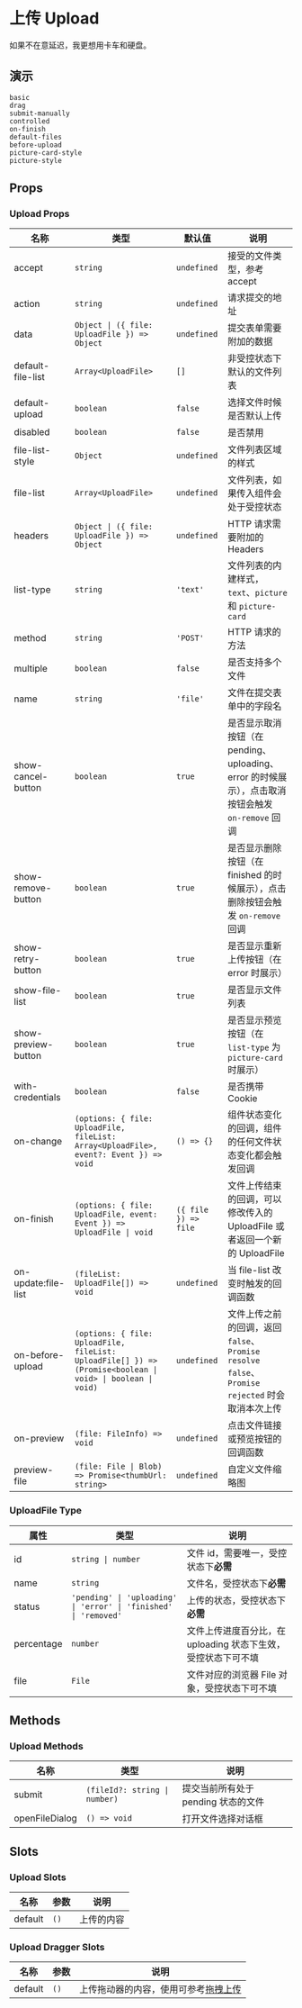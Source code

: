 # 上传 Upload

如果不在意延迟，我更想用卡车和硬盘。

## 演示

```demo
basic
drag
submit-manually
controlled
on-finish
default-files
before-upload
picture-card-style
picture-style
```

## Props

### Upload Props

| 名称 | 类型 | 默认值 | 说明 |
| --- | --- | --- | --- |
| accept | `string` | `undefined` | 接受的文件类型，参考 <n-a href="https://developer.mozilla.org/en-US/docs/Web/HTML/Element/input/file#accept">accept</n-a> |
| action | `string` | `undefined` | 请求提交的地址 |
| data | `Object \| ({ file: UploadFile }) => Object` | `undefined` | 提交表单需要附加的数据 |
| default-file-list | `Array<UploadFile>` | `[]` | 非受控状态下默认的文件列表 |
| default-upload | `boolean` | `false` | 选择文件时候是否默认上传 |
| disabled | `boolean` | `false` | 是否禁用 |
| file-list-style | `Object` | `undefined` | 文件列表区域的样式 |
| file-list | `Array<UploadFile>` | `undefined` | 文件列表，如果传入组件会处于受控状态 |
| headers | `Object \| ({ file: UploadFile }) => Object` | `undefined` | HTTP 请求需要附加的 Headers |
| list-type | `string` | `'text'` | 文件列表的内建样式，`text`、`picture` 和 `picture-card` |
| method | `string` | `'POST'` | HTTP 请求的方法 |
| multiple | `boolean` | `false` | 是否支持多个文件 |
| name | `string` | `'file'` | 文件在提交表单中的字段名 |
| show-cancel-button | `boolean` | `true` | 是否显示取消按钮（在 pending、uploading、error 的时候展示），点击取消按钮会触发 `on-remove` 回调 |
| show-remove-button | `boolean` | `true` | 是否显示删除按钮（在 finished 的时候展示），点击删除按钮会触发 `on-remove` 回调 |
| show-retry-button | `boolean` | `true` | 是否显示重新上传按钮（在 error 时展示） |
| show-file-list | `boolean` | `true` | 是否显示文件列表 |
| show-preview-button | `boolean` | `true` | 是否显示预览按钮（在 `list-type` 为 `picture-card` 时展示） |
| with-credentials | `boolean` | `false` | 是否携带 Cookie |
| on-change | `(options: { file: UploadFile, fileList: Array<UploadFile>, event?: Event }) => void` | `() => {}` | 组件状态变化的回调，组件的任何文件状态变化都会触发回调 |
| on-finish | `(options: { file: UploadFile, event: Event }) => UploadFile \| void` | `({ file }) => file` | 文件上传结束的回调，可以修改传入的 UploadFile 或者返回一个新的 UploadFile |
| on-update:file-list | `(fileList: UploadFile[]) => void` | `undefined` | 当 file-list 改变时触发的回调函数 |
| on-before-upload | `(options: { file: UploadFile, fileList: UploadFile[] }) => (Promise<boolean \| void> \| boolean \| void)` | `undefined` | 文件上传之前的回调，返回 `false`、`Promise resolve false`、`Promise rejected` 时会取消本次上传 |
| on-preview | `(file: FileInfo) => void` | `undefined` | 点击文件链接或预览按钮的回调函数 |
| preview-file | `(file: File \| Blob) => Promise<thumbUrl: string>` | `undefined` | 自定义文件缩略图 |

### UploadFile Type

| 属性 | 类型 | 说明 |
| --- | --- | --- |
| id | `string \| number` | 文件 id，需要唯一，受控状态下**必需** |
| name | `string` | 文件名，受控状态下**必需** |
| status | `'pending' \| 'uploading' \| 'error' \| 'finished' \| 'removed'` | 上传的状态，受控状态下**必需** |
| percentage | `number` | 文件上传进度百分比，在 uploading 状态下生效，受控状态下可不填 |
| file | `File` | 文件对应的浏览器 File 对象，受控状态下可不填 |

## Methods

### Upload Methods

| 名称 | 类型 | 说明 |
| --- | --- | --- |
| submit | `(fileId?: string \| number)` | 提交当前所有处于 pending 状态的文件 |
| openFileDialog | `() => void` | 打开文件选择对话框 |

## Slots

### Upload Slots

| 名称    | 参数 | 说明       |
| ------- | ---- | ---------- |
| default | `()` | 上传的内容 |

### Upload Dragger Slots

| 名称    | 参数 | 说明                                          |
| ------- | ---- | --------------------------------------------- |
| default | `()` | 上传拖动器的内容，使用可参考[拖拽上传](#drag) |
